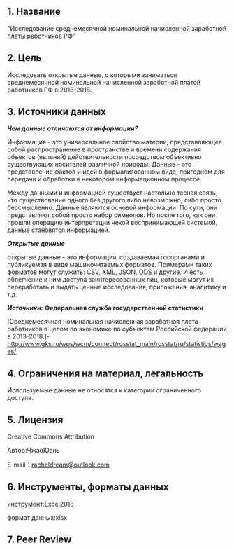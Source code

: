 
## 1. Название
"Исследование среднемесячной номинальной начисленной заработной платы работников РФ"
## 2. Цель
Исследовать открытые данные, с которыми заниматься среднемесячной номинальной начисленной заработной платой работников РФ в 2013-2018.
## 3. Источники данных
_**Чем данные отличаются от информации?**_

Информация - это универсальное свойство материи, представляющее собой распространение в пространстве и времени содержания объектов (явлений) действительности посредством объективно существующих носителей различной природы.
Да́нные - это представление фактов и идей в формализованном виде, пригодном для передачи и обработки в некотором информационном процессе.

Между данными и информацией существует настольно тесная связь, что существование одного без другого либо невозможно, либо просто бессмысленно.
Данные являются основой информации.  По сути, они представляют собой просто набор символов. Но после того, как  они прошли операцию интерпретации некой воспринимающей системой, данные становятся информацией.

_**Открытые данные**_

открытые данные - это информация, создаваемая госорганами и публикуемая в виде машиночитаемых форматов. Примерами таких форматов могут служить: CSV, XML, JSON, ODS и другие.  И есть облегчение к ним доступа заинтересованных лиц, которые могут их переработать и выдать ценные исследования, приложения, аналитику и т.д. 

_**Источники:**_ **Федеральная служба государственной статистики**

[Среднемесячная номинальная начисленная заработная плата работников в целом по экономике по субъектам Российской федерации в 2013-2018.]-
http://www.gks.ru/wps/wcm/connect/rosstat_main/rosstat/ru/statistics/wages/


## 4. Ограничения на материал, легальность

Используемые данные не относятся к категории ограниченного доступа.

## 5. Лицензия
Creative Commons Attribution

Автор:ЧжаоЮань

E-mail：racheldream@outlook.com

## 6. Инструменты, форматы данных
инструмент:Excel2018

формат данных:xlsx

## 7. Peer Review
   
